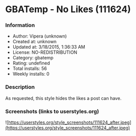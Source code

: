 # GBATemp - No Likes (111624)

### Information
- Author: Vipera (unknown)
- Created at: unknown
- Updated at: 3/18/2015, 1:36:33 AM
- License: NO-REDISTRIBUTION
- Category: gbatemp
- Rating: undefined
- Total installs: 56
- Weekly installs: 0


### Description
As requested, this style hides the likes a post can have.


### Screenshots (links to userstyles.org)
![https://userstyles.org/style_screenshots/111624_after.jpeg](https://userstyles.org/style_screenshots/111624_after.jpeg)


